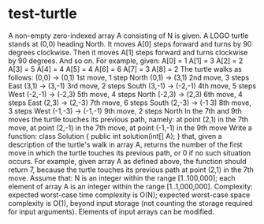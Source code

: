 # test-turtle
A non-empty zero-indexed array A consisting of N is given. A LOGO turtle stands at (0,0) heading North. It moves A[0] steps forward and turns by 90 degrees clockwise. Then it moves A[1] steps forward and turns clockwise by 90 degrees. And so on. For example, given:  A[0] = 1  A[1] = 3  A[2] = 2    A[3] = 5  A[4] = 4  A[5] = 4    A[6] = 6  A[7] = 3  A[8] = 2 The turtle walks as follows:  (0,0)   -> (0,1)     1st move, 1 step  North  (0,1)   -> (3,1)     2nd move, 3 steps East  (3,1)   -> (3,-1)    3rd move, 2 steps South  (3,-1)  -> (-2,-1)   4th move, 5 steps West  (-2,-1) -> (-2,3)    5th move, 4 steps North  (-2,3)  -> (2,3)     6th move, 4 steps East  (2,3)   -> (2,-3)    7th move, 6 steps South  (2,-3)  -> (-1  3)   8th move, 3 steps West  (-1,-3) -> (-1,-1)   9th move, 2 steps North In the 7th and 9th moves the turtle touches its previous path, namely:  at point (2,1) in the 7th move,  at point (2,-1) in the 7th move,  at point (-1,-1) in the 9th move Write a function: class Solution { public int solution(int[] A); } that, given a description of the turtle's walk in array A, returns the number of the first move in which the turtle touches its previous path, or 0 if no such situation occurs. For example, given array A as defined above, the function should return 7, because the turtle touches its previous path at point (2,1) in the 7th move. Assume that: N is an integer within the range [1..100,000]; each element of array A is an integer within the range [1..1,000,000]. Complexity: expected worst-case time complexity is O(N); expected worst-case space complexity is O(1), beyond input storage (not counting the storage required for input arguments). Elements of input arrays can be modified.
